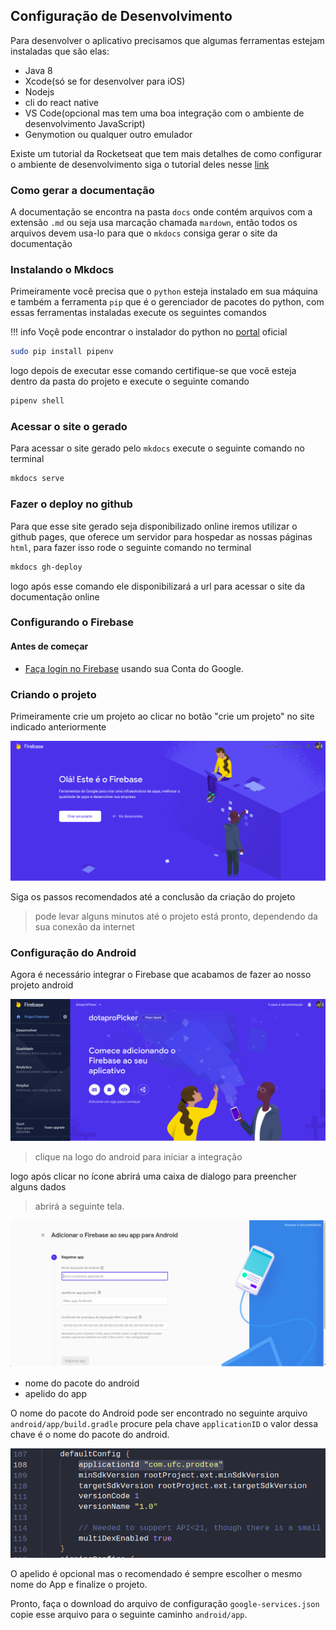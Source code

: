 ## Configuração de Desenvolvimento

Para desenvolver o aplicativo precisamos que algumas ferramentas estejam instaladas que são elas:

- Java 8
- Xcode(só se for desenvolver para iOS)
- Nodejs
- cli do react native
- VS Code(opcional mas tem uma boa integração com o ambiente de desenvolvimento JavaScript)
- Genymotion ou qualquer outro emulador

Existe um tutorial da Rocketseat que tem mais detalhes de como configurar o ambiente de desenvolvimento siga o tutorial deles nesse [link](https://docs.rocketseat.dev/ambiente-react-native/introducao)

### Como gerar a documentação

A documentação se encontra na pasta `docs` onde contém arquivos com a extensão `.md` ou seja usa marcação chamada `mardown`, então todos os arquivos devem usa-lo para que o `mkdocs` consiga gerar o site da documentação

### Instalando o Mkdocs

Primeiramente você precisa que o `python` esteja instalado em sua máquina e também a ferramenta `pip` que é o gerenciador de pacotes do python, com essas ferramentas instaladas execute os seguintes comandos

!!! info
    Voçê pode encontrar o instalador do python no [portal](https://www.python.org/downloads/) oficial

```bash
sudo pip install pipenv
```

logo depois de executar esse comando certifique-se que você esteja dentro da pasta do projeto e execute o seguinte comando

```bash
pipenv shell
```

### Acessar o site o gerado

Para acessar o site gerado pelo `mkdocs` execute o seguinte comando no terminal

```bash
mkdocs serve
```
### Fazer o deploy no github

Para que esse site gerado seja disponibilizado online iremos utilizar o github pages, que oferece um servidor para hospedar as nossas páginas `html`, para fazer isso rode o seguinte comando no terminal

```bash
mkdocs gh-deploy
```
logo após esse comando ele disponibilizará a url para acessar o site da documentação online 

### Configurando o Firebase

#### Antes de começar
 
- [Faça login no Firebase](https://console.firebase.google.com/)  usando sua Conta do Google.

### Criando o projeto

Primeiramente crie um projeto ao clicar no botão "crie um projeto" no site indicado anteriormente

![enter image description here](https://raw.githubusercontent.com/daviwesley/ProdTeaApp/master/docs/images/tutorial.png)

Siga os passos recomendados até a conclusão da criação do projeto 
> pode levar alguns minutos até o projeto está pronto, dependendo da sua conexão da internet

### Configuração do Android
Agora é necessário integrar o Firebase que acabamos de fazer ao nosso projeto android

![enter image description here](https://raw.githubusercontent.com/daviwesley/ProdTeaApp/master/docs/images/android.png)

>clique na logo do android para iniciar a integração

logo após clicar no ícone abrirá uma caixa de dialogo para preencher alguns dados

>abrirá a seguinte tela.

![tela de ](https://raw.githubusercontent.com/daviwesley/ProdTeaApp/master/docs/images/registrarApp.png) 

 - nome do pacote do android
 - apelido do app
 
 O nome do pacote do Android pode ser encontrado no seguinte arquivo `android/app/build.gradle` procure pela chave `applicationID` o valor dessa chave é o nome do pacote do android.

 ![tela de ](https://raw.githubusercontent.com/daviwesley/ProdTeaApp/master/docs/images/aplicationID.png)
 
 O apelido é opcional mas o recomendado é sempre escolher o mesmo nome do App e finalize o projeto.

Pronto, faça o download do arquivo de configuração `google-services.json` copie esse arquivo para o seguinte caminho `android/app`.

